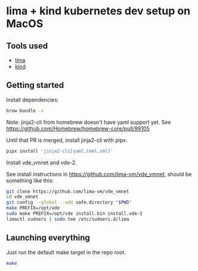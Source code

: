 # lima + kind kubernetes dev setup on MacOS

## Tools used

- [lima](https://github.com/lima-vm/lima)
- [kind](https://kind.sigs.k8s.io)

## Getting started

Install dependencies:

```bash
brew bundle -v
```

Note: jinja2-cli from homebrew doesn't have yaml support yet.
See https://github.com/Homebrew/homebrew-core/pull/99105

Until that PR is merged, install jinja2-cli with pipx:

```bash
pipx install 'jinja2-cli[yaml,toml,xml]'
```


Install vde_vmnet and vde-2.

See install instructions in https://github.com/lima-vm/vde_vmnet,
should be something like this:

```bash
git clone https://github.com/lima-vm/vde_vmnet
cd vde_vmnet
git config --global --add safe.directory "$PWD"
make PREFIX=/opt/vde
sudo make PREFIX=/opt/vde install.bin install.vde-2
limactl sudoers | sudo tee /etc/sudoers.d/lima
```


## Launching everything

Just run the default make target in the repo root.

```bash
make
```
